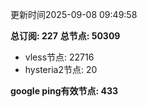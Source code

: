 更新时间2025-09-08 09:49:58

**总订阅: 227**
**总节点: 50309**
- vless节点: 22716
- hysteria2节点: 20

**google ping有效节点: 433**
